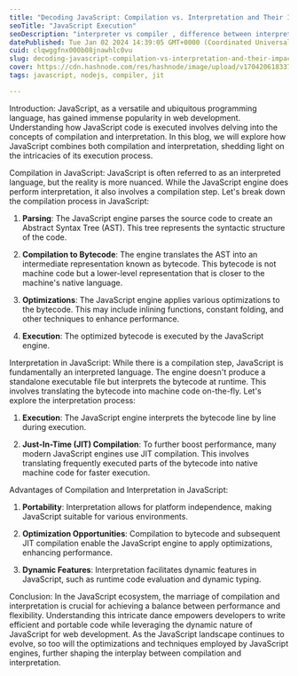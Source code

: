 ```yaml
---
title: "Decoding JavaScript: Compilation vs. Interpretation and Their Impact on Execution."
seoTitle: "JavaScript Execution"
seoDescription: "interpreter vs compiler , difference between interpreter vs compiler"
datePublished: Tue Jan 02 2024 14:39:05 GMT+0000 (Coordinated Universal Time)
cuid: clqwggfnx000b08jnawhlc0vu
slug: decoding-javascript-compilation-vs-interpretation-and-their-impact-on-execution
cover: https://cdn.hashnode.com/res/hashnode/image/upload/v1704206183374/3290b0c0-1607-472f-9ee3-e1b870b55276.jpeg
tags: javascript, nodejs, compiler, jit

---
```


Introduction: JavaScript, as a versatile and ubiquitous programming language, has gained immense popularity in web development. Understanding how JavaScript code is executed involves delving into the concepts of compilation and interpretation. In this blog, we will explore how JavaScript combines both compilation and interpretation, shedding light on the intricacies of its execution process.

Compilation in JavaScript: JavaScript is often referred to as an interpreted language, but the reality is more nuanced. While the JavaScript engine does perform interpretation, it also involves a compilation step. Let's break down the compilation process in JavaScript:

1. **Parsing**: The JavaScript engine parses the source code to create an Abstract Syntax Tree (AST). This tree represents the syntactic structure of the code.
    
2. **Compilation to Bytecode**: The engine translates the AST into an intermediate representation known as bytecode. This bytecode is not machine code but a lower-level representation that is closer to the machine's native language.
    
3. **Optimizations**: The JavaScript engine applies various optimizations to the bytecode. This may include inlining functions, constant folding, and other techniques to enhance performance.
    
4. **Execution**: The optimized bytecode is executed by the JavaScript engine.
    

Interpretation in JavaScript: While there is a compilation step, JavaScript is fundamentally an interpreted language. The engine doesn't produce a standalone executable file but interprets the bytecode at runtime. This involves translating the bytecode into machine code on-the-fly. Let's explore the interpretation process:

1. **Execution**: The JavaScript engine interprets the bytecode line by line during execution.
    
2. **Just-In-Time (JIT) Compilation**: To further boost performance, many modern JavaScript engines use JIT compilation. This involves translating frequently executed parts of the bytecode into native machine code for faster execution.
    

Advantages of Compilation and Interpretation in JavaScript:

1. **Portability**: Interpretation allows for platform independence, making JavaScript suitable for various environments.
    
2. **Optimization Opportunities**: Compilation to bytecode and subsequent JIT compilation enable the JavaScript engine to apply optimizations, enhancing performance.
    
3. **Dynamic Features**: Interpretation facilitates dynamic features in JavaScript, such as runtime code evaluation and dynamic typing.
    

Conclusion: In the JavaScript ecosystem, the marriage of compilation and interpretation is crucial for achieving a balance between performance and flexibility. Understanding this intricate dance empowers developers to write efficient and portable code while leveraging the dynamic nature of JavaScript for web development. As the JavaScript landscape continues to evolve, so too will the optimizations and techniques employed by JavaScript engines, further shaping the interplay between compilation and interpretation.